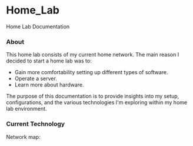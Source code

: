 # Home_Lab 

Home Lab Documentation

### About

This home lab consists of my current home network. The main reason I decided to start a home lab was to:

- Gain more comfortability setting up different types of software.
- Operate a server.
- Learn more about hardware.

The purpose of this documentation is to provide insights into my setup, configurations, and the various technologies I'm exploring within my home lab environment.

### Current Technology

Network map:

